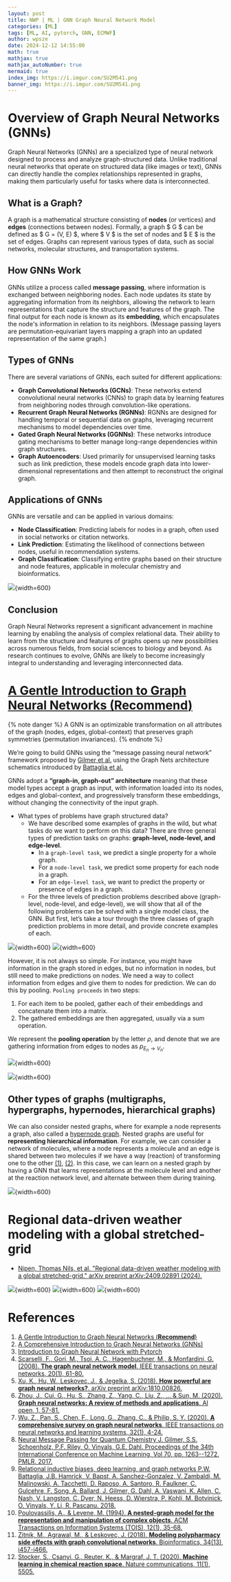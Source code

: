 ```yaml
---
layout: post
title: NWP | ML | GNN Graph Neural Network Model
categories: [ML]
tags: [ML, AI, pytorch, GNN, ECMWF]
author: wpsze
date: 2024-12-12 14:55:00
math: true
mathjax: true
mathjax_autoNumber: true
mermaid: true
index_img: https://i.imgur.com/SU2M541.png
banner_img: https://i.imgur.com/SU2M541.png
---
```


# Overview of Graph Neural Networks (GNNs)

Graph Neural Networks (GNNs) are a specialized type of neural network designed to process and analyze graph-structured data. Unlike traditional neural networks that operate on structured data (like images or text), GNNs can directly handle the complex relationships represented in graphs, making them particularly useful for tasks where data is interconnected.

## What is a Graph?

A graph is a mathematical structure consisting of **nodes** (or vertices) and **edges** (connections between nodes). Formally, a graph $ G $ can be defined as $ G = (V, E) $, where $ V $ is the set of nodes and $ E $ is the set of edges. Graphs can represent various types of data, such as social networks, molecular structures, and transportation systems.

## How GNNs Work

GNNs utilize a process called **message passing**, where information is exchanged between neighboring nodes. Each node updates its state by aggregating information from its neighbors, allowing the network to learn representations that capture the structure and features of the graph. The final output for each node is known as its **embedding**, which encapsulates the node's information in relation to its neighbors. (Message passing layers are permutation-equivariant layers mapping a graph into an updated representation of the same graph.)

## Types of GNNs

There are several variations of GNNs, each suited for different applications:

- **Graph Convolutional Networks (GCNs)**: These networks extend convolutional neural networks (CNNs) to graph data by learning features from neighboring nodes through convolution-like operations.
- **Recurrent Graph Neural Networks (RGNNs)**: RGNNs are designed for handling temporal or sequential data on graphs, leveraging recurrent mechanisms to model dependencies over time.
- **Gated Graph Neural Networks (GGNNs)**: These networks introduce gating mechanisms to better manage long-range dependencies within graph structures.
- **Graph Autoencoders**: Used primarily for unsupervised learning tasks such as link prediction, these models encode graph data into lower-dimensional representations and then attempt to reconstruct the original graph.

## Applications of GNNs

GNNs are versatile and can be applied in various domains:

- **Node Classification**: Predicting labels for nodes in a graph, often used in social networks or citation networks.
- **Link Prediction**: Estimating the likelihood of connections between nodes, useful in recommendation systems.
- **Graph Classification**: Classifying entire graphs based on their structure and node features, applicable in molecular chemistry and bioinformatics.

![](https://i.imgur.com/9cs4ilH.png){width=600}

## Conclusion

Graph Neural Networks represent a significant advancement in machine learning by enabling the analysis of complex relational data. Their ability to learn from the structure and features of graphs opens up new possibilities across numerous fields, from social sciences to biology and beyond. As research continues to evolve, GNNs are likely to become increasingly integral to understanding and leveraging interconnected data.

# [A Gentle Introduction to Graph Neural Networks (**Recommend**)](https://distill.pub/2021/gnn-intro/)

{% note danger %}
A GNN is an optimizable transformation on all attributes of the graph (nodes, edges, global-context) that preserves graph symmetries (permutation invariances). 
{% endnote %}

We’re going to build GNNs using the “message passing neural network” framework proposed by [Gilmer et al.](https://proceedings.mlr.press/v70/gilmer17a/gilmer17a.pdf) using the Graph Nets architecture schematics introduced by [Battaglia et al.](https://www.researchgate.net/profile/Andrea-Tacchetti/publication/325557043_Relational_inductive_biases_deep_learning_and_graph_networks/links/5cd0ad38299bf14d957cca5c/Relational-inductive-biases-deep-learning-and-graph-networks.pdf)

GNNs adopt a **“graph-in, graph-out” architecture** meaning that these model types accept a graph as input, with information loaded into its nodes, edges and global-context, and progressively transform these embeddings, without changing the connectivity of the input graph.

- What types of problems have graph structured data?
  - We have described some examples of graphs in the wild, but what tasks do we want to perform on this data? There are three general types of prediction tasks on graphs: **graph-level, node-level, and edge-level**.
    - In a `graph-level task`, we predict a single property for a whole graph. 
    - For a `node-level task`, we predict some property for each node in a graph.
    - For an `edge-level task`, we want to predict the property or presence of edges in a graph.
  - For the three levels of prediction problems described above (graph-level, node-level, and edge-level), we will show that all of the following problems can be solved with a single model class, the GNN. But first, let’s take a tour through the three classes of graph prediction problems in more detail, and provide concrete examples of each.

![](https://i.imgur.com/lTzKFu6.png){width=600}
![](https://i.imgur.com/QzUIet1.png){width=600}

However, it is not always so simple. For instance, you might have information in the graph stored in edges, but no information in nodes, but still need to make predictions on nodes. We need a way to collect information from edges and give them to nodes for prediction. We can do this by pooling. `Pooling proceeds` in two steps:

1. For each item to be pooled, gather each of their embeddings and concatenate them into a matrix.
2. The gathered embeddings are then aggregated, usually via a sum operation.

We represent the **pooling operation** by the letter $\rho$, and denote that we are gathering information from edges to nodes as $p_{E_n \to V_{n}}$.

![](https://i.imgur.com/IuZEdeO.png){width=600}

![](https://i.imgur.com/SU2M541.png){width=600}


## Other types of graphs (multigraphs, hypergraphs, hypernodes, hierarchical graphs)

We can also consider nested graphs, where for example a node represents a graph, also called a [hypernode graph](https://dl.acm.org/doi/pdf/10.1145/174608.174610). Nested graphs are useful for **representing hierarchical information**. For example, we can consider a network of molecules, where a node represents a molecule and an edge is shared between two molecules if we have a way (reaction) of transforming one to the other [(1)](https://academic.oup.com/bioinformatics/article-pdf/34/13/i457/50316205/bioinformatics_34_13_i457.pdf), [(2)](https://www.nature.com/articles/s41467-020-19267-x.pdf). In this case, we can learn on a nested graph by having a GNN that learns representations at the molecule level and another at the reaction network level, and alternate between them during training.

![](https://i.imgur.com/36EVPAi.png){width=600}

# Regional data-driven weather modeling with a global stretched-grid

- [Nipen, Thomas Nils, et al. "Regional data-driven weather modeling with a global stretched-grid." arXiv preprint arXiv:2409.02891 (2024).](https://arxiv.org/pdf/2409.02891)

![](https://i.imgur.com/4C4jXs3.png){width=600}
![](https://i.imgur.com/KIhFwXW.png){width=600}
![](https://i.imgur.com/cG9STZy.png){width=600}

# References

1. [A Gentle Introduction to Graph Neural Networks (**Recommend**)](https://distill.pub/2021/gnn-intro/)
2. [A Comprehensive Introduction to Graph Neural Networks (GNNs)](https://www.datacamp.com/tutorial/comprehensive-introduction-graph-neural-networks-gnns-tutorial)
3. [Introduction to Graph Neural Network with Pytorch](https://www.kaggle.com/code/iogbonna/introduction-to-graph-neural-network-with-pytorch)
4. [Scarselli, F., Gori, M., Tsoi, A. C., Hagenbuchner, M., & Monfardini, G. (2008). **The graph neural network model**. IEEE transactions on neural networks, 20(1), 61-80.](https://papers.baulab.info/papers/Scarselli-2009.pdf)
5. [Xu, K., Hu, W., Leskovec, J., & Jegelka, S. (2018). **How powerful are graph neural networks?**. arXiv preprint arXiv:1810.00826.](https://arxiv.org/pdf/1810.00826)
6. [Zhou, J., Cui, G., Hu, S., Zhang, Z., Yang, C., Liu, Z., ... & Sun, M. (2020). **Graph neural networks: A review of methods and applications**. AI open, 1, 57-81.](https://www.sciencedirect.com/science/article/pii/S2666651021000012)
7. [Wu, Z., Pan, S., Chen, F., Long, G., Zhang, C., & Philip, S. Y. (2020). **A comprehensive survey on graph neural networks**. IEEE transactions on neural networks and learning systems, 32(1), 4-24.](https://ieeexplore.ieee.org/ielaam/5962385/9312808/9046288-aam.pdf)
8. [Neural Message Passing for Quantum Chemistry J. Gilmer, S.S. Schoenholz, P.F. Riley, O. Vinyals, G.E. Dahl. Proceedings of the 34th International Conference on Machine Learning, Vol 70, pp. 1263--1272. PMLR. 2017.](http://proceedings.mlr.press/v70/gilmer17a/gilmer17a.pdf)
9. [Relational inductive biases, deep learning, and graph networks P.W. Battaglia, J.B. Hamrick, V. Bapst, A. Sanchez-Gonzalez, V. Zambaldi, M. Malinowski, A. Tacchetti, D. Raposo, A. Santoro, R. Faulkner, C. Gulcehre, F. Song, A. Ballard, J. Gilmer, G. Dahl, A. Vaswani, K. Allen, C. Nash, V. Langston, C. Dyer, N. Heess, D. Wierstra, P. Kohli, M. Botvinick, O. Vinyals, Y. Li, R. Pascanu. 2018.](https://www.researchgate.net/profile/Andrea-Tacchetti/publication/325557043_Relational_inductive_biases_deep_learning_and_graph_networks/links/5cd0ad38299bf14d957cca5c/Relational-inductive-biases-deep-learning-and-graph-networks.pdf)
10. [Poulovassilis, A., & Levene, M. (1994). **A nested-graph model for the representation and manipulation of complex objects**. ACM Transactions on Information Systems (TOIS), 12(1), 35-68.](https://dl.acm.org/doi/pdf/10.1145/174608.174610)
11. [Zitnik, M., Agrawal, M., & Leskovec, J. (2018). **Modeling polypharmacy side effects with graph convolutional networks**. Bioinformatics, 34(13), i457-i466.](https://academic.oup.com/bioinformatics/article-pdf/34/13/i457/50316205/bioinformatics_34_13_i457.pdf)
12. [Stocker, S., Csanyi, G., Reuter, K., & Margraf, J. T. (2020). **Machine learning in chemical reaction space**. Nature communications, 11(1), 5505.](https://www.nature.com/articles/s41467-020-19267-x.pdf)